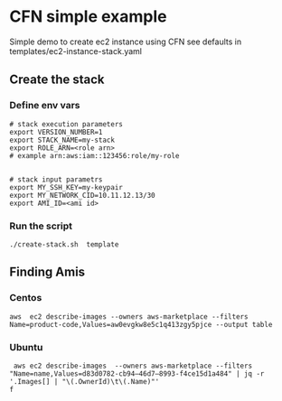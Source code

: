 # CFN simple example

Simple demo to create ec2 instance using CFN
see defaults in templates/ec2-instance-stack.yaml

## Create the stack 
### Define env vars 
```
# stack execution parameters
export VERSION_NUMBER=1
export STACK_NAME=my-stack
export ROLE_ARN=<role arn>
# example arn:aws:iam::123456:role/my-role


# stack input parametrs
export MY_SSH_KEY=my-keypair
export MY_NETWORK_CID=10.11.12.13/30
export AMI_ID=<ami id>
```

### Run the script
```
./create-stack.sh  template
```	


## Finding Amis 

### Centos
```
aws  ec2 describe-images --owners aws-marketplace --filters Name=product-code,Values=aw0evgkw8e5c1q413zgy5pjce --output table
```

### Ubuntu
```
 aws ec2 describe-images  --owners aws-marketplace --filters "Name=name,Values=d83d0782-cb94–46d7–8993-f4ce15d1a484" | jq -r '.Images[] | "\(.OwnerId)\t\(.Name)"'
f
```
